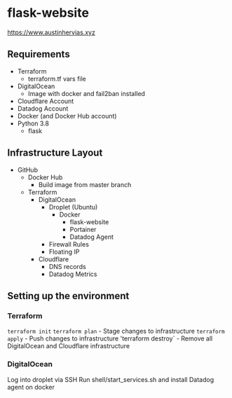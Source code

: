 # flask-website
https://www.austinhervias.xyz
## Requirements
* Terraform
    * terraform.tf vars file
* DigitalOcean
    * Image with docker and fail2ban installed
* Cloudflare Account
* Datadog Account
* Docker (and Docker Hub account)
* Python 3.8
    * flask
## Infrastructure Layout
* GitHub
    * Docker Hub
        * Build image from master branch
    * Terraform
        * DigitalOcean
            * Droplet (Ubuntu)
                * Docker
                    * flask-website
                    * Portainer
                    * Datadog Agent
            * Firewall Rules
            * Floating IP
        * Cloudflare
            * DNS records
            * Datadog Metrics
## Setting up the environment
### Terraform
`terraform init`
`terraform plan` - Stage changes to infrastructure
`terraform apply` - Push changes to infrastructure
'terraform destroy` - Remove all DigitalOcean and Cloudflare infrastructure

### DigitalOcean
Log into droplet via SSH
Run shell/start_services.sh and install Datadog agent on docker